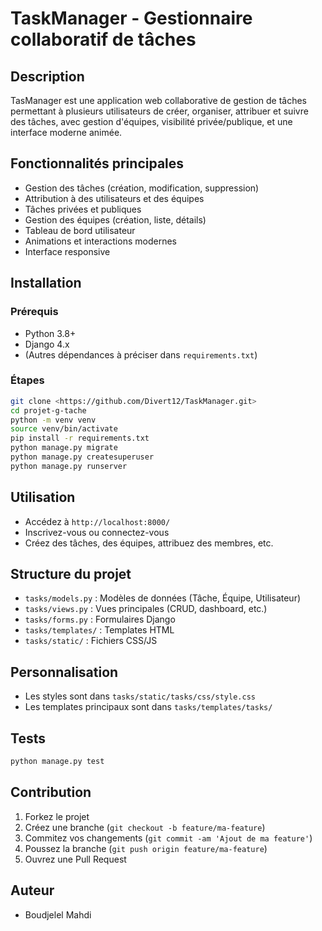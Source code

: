 # TaskManager - Gestionnaire collaboratif de tâches

## Description
TasManager est une application web collaborative de gestion de tâches permettant à plusieurs utilisateurs de créer, organiser, attribuer et suivre des tâches, avec gestion d'équipes, visibilité privée/publique, et une interface moderne animée.

## Fonctionnalités principales
- Gestion des tâches (création, modification, suppression)
- Attribution à des utilisateurs et des équipes
- Tâches privées et publiques
- Gestion des équipes (création, liste, détails)
- Tableau de bord utilisateur
- Animations et interactions modernes
- Interface responsive

## Installation

### Prérequis
- Python 3.8+
- Django 4.x
- (Autres dépendances à préciser dans `requirements.txt`)

### Étapes

```bash
git clone <https://github.com/Divert12/TaskManager.git>
cd projet-g-tache
python -m venv venv
source venv/bin/activate
pip install -r requirements.txt
python manage.py migrate
python manage.py createsuperuser
python manage.py runserver
```

## Utilisation

- Accédez à `http://localhost:8000/`
- Inscrivez-vous ou connectez-vous
- Créez des tâches, des équipes, attribuez des membres, etc.

## Structure du projet

- `tasks/models.py` : Modèles de données (Tâche, Équipe, Utilisateur)
- `tasks/views.py` : Vues principales (CRUD, dashboard, etc.)
- `tasks/forms.py` : Formulaires Django
- `tasks/templates/` : Templates HTML
- `tasks/static/` : Fichiers CSS/JS

## Personnalisation

- Les styles sont dans `tasks/static/tasks/css/style.css`
- Les templates principaux sont dans `tasks/templates/tasks/`

## Tests

```bash
python manage.py test
```

## Contribution

1. Forkez le projet
2. Créez une branche (`git checkout -b feature/ma-feature`)
3. Commitez vos changements (`git commit -am 'Ajout de ma feature'`)
4. Poussez la branche (`git push origin feature/ma-feature`)
5. Ouvrez une Pull Request

## Auteur

- Boudjelel Mahdi